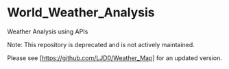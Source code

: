 # World_Weather_Analysis
Weather Analysis using APIs

Note: This repository is deprecated and is not actively maintained.

Please see [https://github.com/LJD0/Weather_Map] for an updated version.
